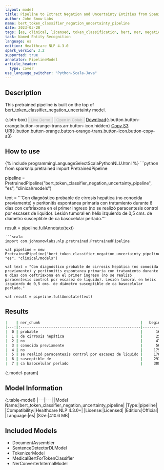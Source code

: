 ```yaml
---
layout: model
title: Pipeline to Extract Negation and Uncertainty Entities from Spanish Medical Texts (BertForTokenClassification)
author: John Snow Labs
name: bert_token_classifier_negation_uncertainty_pipeline
date: 2023-03-20
tags: [es, clinical, licensed, token_classification, bert, ner, negation, uncertainty, linguistics]
task: Named Entity Recognition
language: es
edition: Healthcare NLP 4.3.0
spark_version: 3.2
supported: true
annotator: PipelineModel
article_header:
  type: cover
use_language_switcher: "Python-Scala-Java"
---
```


## Description

This pretrained pipeline is built on the top of [bert_token_classifier_negation_uncertainty](https://nlp.johnsnowlabs.com/2022/08/11/bert_token_classifier_negation_uncertainty_es_3_0.html) model.

{:.btn-box}
<button class="button button-orange" disabled>Live Demo</button>
<button class="button button-orange" disabled>Open in Colab</button>
[Download](https://s3.amazonaws.com/auxdata.johnsnowlabs.com/clinical/models/bert_token_classifier_negation_uncertainty_pipeline_es_4.3.0_3.2_1679298806721.zip){:.button.button-orange.button-orange-trans.arr.button-icon.hidden}
[Copy S3 URI](s3://auxdata.johnsnowlabs.com/clinical/models/bert_token_classifier_negation_uncertainty_pipeline_es_4.3.0_3.2_1679298806721.zip){:.button.button-orange.button-orange-trans.button-icon.button-copy-s3}

## How to use



<div class="tabs-box" markdown="1">
{% include programmingLanguageSelectScalaPythonNLU.html %}
```python
from sparknlp.pretrained import PretrainedPipeline

pipeline = PretrainedPipeline("bert_token_classifier_negation_uncertainty_pipeline", "es", "clinical/models")

text = '''Con diagnóstico probable de cirrosis hepática (no conocida previamente) y peritonitis espontanea primaria con tratamiento durante 8 dias con ceftriaxona en el primer ingreso (no se realizó paracentesis control por escasez de liquido). Lesión tumoral en hélix izquierdo de 0,5 cms. de diámetro susceptible de ca basocelular perlado.'''

result = pipeline.fullAnnotate(text)
```
```scala
import com.johnsnowlabs.nlp.pretrained.PretrainedPipeline

val pipeline = new PretrainedPipeline("bert_token_classifier_negation_uncertainty_pipeline", "es", "clinical/models")

val text = "Con diagnóstico probable de cirrosis hepática (no conocida previamente) y peritonitis espontanea primaria con tratamiento durante 8 dias con ceftriaxona en el primer ingreso (no se realizó paracentesis control por escasez de liquido). Lesión tumoral en hélix izquierdo de 0,5 cms. de diámetro susceptible de ca basocelular perlado."

val result = pipeline.fullAnnotate(text)
```
</div>

## Results

```bash
|    | ner_chunk                                              |   begin |   end | ner_label   |   confidence |
|---:|:-------------------------------------------------------|--------:|------:|:------------|-------------:|
|  0 | probable                                               |      16 |    23 | UNC         |     0.999994 |
|  1 | de cirrosis hepática                                   |      25 |    44 | USCO        |     0.999988 |
|  2 | no                                                     |      47 |    48 | NEG         |     0.999995 |
|  3 | conocida previamente                                   |      50 |    69 | NSCO        |     0.999992 |
|  4 | no                                                     |     175 |   176 | NEG         |     0.999995 |
|  5 | se realizó paracentesis control por escasez de liquido |     178 |   231 | NSCO        |     0.999995 |
|  6 | susceptible de                                         |     293 |   306 | UNC         |     0.999986 |
|  7 | ca basocelular perlado                                 |     308 |   329 | USCO        |     0.99999  |
```

{:.model-param}
## Model Information

{:.table-model}
|---|---|
|Model Name:|bert_token_classifier_negation_uncertainty_pipeline|
|Type:|pipeline|
|Compatibility:|Healthcare NLP 4.3.0+|
|License:|Licensed|
|Edition:|Official|
|Language:|es|
|Size:|410.6 MB|

## Included Models

- DocumentAssembler
- SentenceDetectorDLModel
- TokenizerModel
- MedicalBertForTokenClassifier
- NerConverterInternalModel